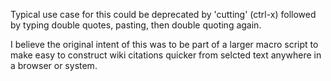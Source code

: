 Typical use case for this could be deprecated by 'cutting' (ctrl-x) followed by typing double quotes, pasting, then double quoting again.

I believe the original intent of this was to be part of a larger macro script to make easy to construct wiki citations quicker from selcted text anywhere in a browser or system.
